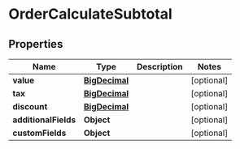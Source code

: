 

# OrderCalculateSubtotal

## Properties

Name | Type | Description | Notes
------------ | ------------- | ------------- | -------------
**value** | [**BigDecimal**](BigDecimal.md) |  |  [optional]
**tax** | [**BigDecimal**](BigDecimal.md) |  |  [optional]
**discount** | [**BigDecimal**](BigDecimal.md) |  |  [optional]
**additionalFields** | **Object** |  |  [optional]
**customFields** | **Object** |  |  [optional]




